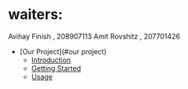 # waiters:
Avihay Finish , 208907113
Amit Rovshitz , 207701426

- [Our Project](#our project)
    - [Introduction](#introduction)
    - [Getting Started](#getting-started)
    - [Usage](#usage)
